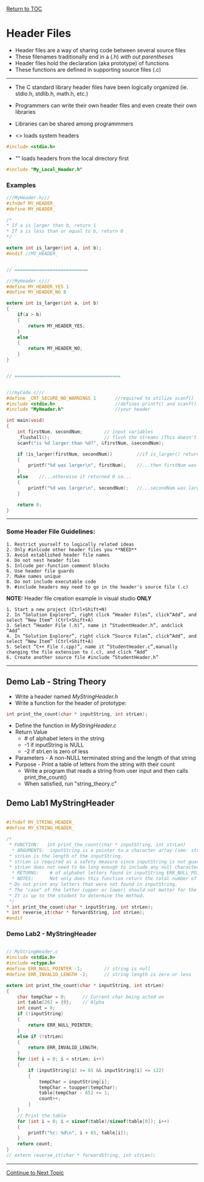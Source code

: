 <a href="https://github.com/CyberTrainingUSAF/05-C-Programming/blob/master/00-Table-of-Contents.md" rel="Return to TOC"> Return to TOC </a>

# Header Files

* Header files are a way of sharing code between several source files
* These filenames traditionally end in a (.h) *with out parentheses*
* Header files hold the declaration (aka prototype) of functions
* These functions are defined in supporting source files (.c)

---

* The C standard library header files have been logically organized (ie. stdio.h, stdlib.h, math.h, etc.)
* Programmers can write their own header files and even create their own libraries
* Libraries can be shared among programmmers

* <> loads system headers

```c
#include <stdio.h>
```

* "" loads headers from the local directory first

```c
#include "My_Local_Header.h"
```

### Examples

```c
///MyHeader.h///
#ifndef MY_HEADER_
#define MY_HEADER_

/*
* If a is larger than b, return 1
* If a is less than or equal to b, return 0
*/

extern int is_larger(int a, int b);
#endif //MY_HEADER_


// ===========================

///MyHeader.c///
#define MY_HEADER_YES 1
#define MY_HEADER_NO 0

extern int is_larger(int a, int b)
{
    if(a > b)
    {
        return MY_HEADER_YES;
    }
    else
    {
        return MY_HEADER_NO;
    }
}


// =======================================


///myCode.c///
#define _CRT_SECURE_NO_WARNINGS 1       //required to utilize scanf()
#include <stdio.h>                      //defines printf() and scanf()
#include "MyHeader.h"                   //your header

int main(void)
{
    int firstNum, secondNum;        // input variables
    _flushall();                    // flush the streams (This doesn't always work, but the function I provided last lab will)
    scanf("is %d larger than %d?", &firstNum, &secondNum);

    if (is_larger(firstNum, secondNum))         //if is_larger() returns 1...
    {
        printf("%d was larger\n", firstNum);    //...then firstNum was larger...
    }
    else    //...otherwise it returned 0 so...
    {
        printf("%d was larger\n", secondNum);   //...secondNum was larger
    }

    return 0;
}
```

---
### Some Header File Guidelines:

    1. Restrict yourself to logically related ideas
    2. Only #inlcude other header files you **NEED**
    3. Avoid established header file names
    4. Do not nest header files
    5. Inlcude per-function comment blocks
    6. Use header file guards
    7. Make names unique
    8. Do not include executable code
    9. #include headers may need to go in the header's source file (.c)

**NOTE:** Header file creation example in visual studio **ONLY**

    1. Start a new project (Ctrl+Shift+N)
    2. In “Solution Explorer”, right click “Header Files”, click“Add”, and select “New Item” (Ctrl+Shift+A)
    3. Select “Header File (.h)”, name it “StudentHeader.h”, andclick “Add”
    4. In “Solution Explorer”, right click “Source Files”, click“Add”, and select “New Item” (Ctrl+Shift+A)
    5. Select “C++ File (.cpp)”, name it “StudentHeader.c”,manually changing the file extension to (.c), and click “Add”
    6. Create another source file #include “StudentHeader.h”

---

## Demo Lab - String Theory

* Write a header named *MyStringHeader.h*
* Write a function for the header of prototype: 

```c
int print_the_count(char * inputString, int strLen);
```

* Define the function in *MyStringHeader.c*
* Return Value
    * \# of alphabet leters in the string
    * -1 if inputString is NULL
    * -2 if strLen is zero of less
* Parameters - A non-NULL terminated string and the length of that string
* Purpose - Print a table of letters from the string with their count
    * Write a program that reads a string from user input and then calls print_the_count()
    * When satisfied, run "string_theory.c"
    
## Demo Lab1 MyStringHeader

```c

#ifndef MY_STRING_HEADER_
#define MY_STRING_HEADER_

/*
 * FUNCTION:   int print_the_count(char * inputString, int strLen)
  * ARGUMENTS:  inputString is a pointer to a character array (see: string) and is *NOT* guaranteed to be NULL terminated.  This is why the length of the string is also passed as an argument.  
 * strLen is the length of the inputString.  
 * strLen is required as a safety measure since inputString is not guaranteed to be null-terminated.  
 * strLen does not need to be long enough to include any null character, even if there was one.
  * RETURNS:    # of alphabet letters found in inputString ERR_NULL_POINTER is inputString is NULL ERR_INVALID_LENGTH is strLen is unreasonable (zero or less)
  * NOTES:      Not only does this function return the total number of alphabet letters that were counted, it should also print a table of letters from the string with their count.  
 * Do not print any letters that were not found in inputString.  
 * The "case" of the letter (upper or lower) should not matter for the count.  There are different ways to ignore the case of a char.  
 * It is up to the student to determine the method.
 */
* int print_the_count(char * inputString, int strLen);
* int reverse_it(char * forwardString, int strLen);
#endif

```

### Demo Lab2 - MyStringHeader

```c

// MyStringHeader.c
#include <stdio.h>
#include <ctype.h>
#define ERR_NULL_POINTER -1;        // string is null
#define ERR_INVALID_LENGTH -2;      // string length is zero or less

extern int print_the_count(char * inputString, int strLen)
{
    char tempChar = 0;      // Current char being acted on
    int table[26] = {0};    // Alpha
    int count = 0;
    if (!inputString)
    {
        return ERR_NULL_POINTER;
    }
    else if (!strLen)
    {
        return ERR_INVALID_LENGTH;
    }
    for (int i = 0; i < strLen; i++)
    {
        if (inputString[i] >= 65 && inputString[i] <= 122)
        {
            tempChar = inputString[i];
            tempChar = toupper(tempChar);
            table[tempChar - 65] += 1;
            count++;
        }
    }
    // Print the table
    for (int i = 0; i < sizeof(table)/sizeof(table[0]); i++)
    {
        printf("%c: %d\n", i + 65, table[i]);
    }
    return count;
}
// extern reverse_it(char * forwardString, int strLen);

```

---

<a href="https://github.com/CyberTrainingUSAF/05-C-Programming/blob/master/08_Functions/06_recursion.md" rel="Continue to Next Topic"> Continue to Next Topic </a>
 
